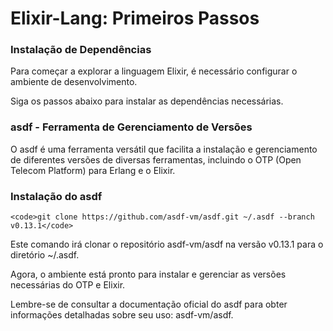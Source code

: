 <h1> Elixir-Lang: Primeiros Passos </h1>

<h3> Instalação de Dependências </h3>

Para começar a explorar a linguagem Elixir, é necessário configurar o ambiente de desenvolvimento. 

Siga os passos abaixo para instalar as dependências necessárias.

<h3>asdf - Ferramenta de Gerenciamento de Versões</h3>

O asdf é uma ferramenta versátil que facilita a instalação e gerenciamento de diferentes versões de diversas ferramentas, incluindo o OTP (Open Telecom Platform) para Erlang e o Elixir.

<h3>Instalação do asdf</h3>


    <code>git clone https://github.com/asdf-vm/asdf.git ~/.asdf --branch v0.13.1</code>


Este comando irá clonar o repositório asdf-vm/asdf na versão v0.13.1 para o diretório ~/.asdf.

Agora, o ambiente está pronto para instalar e gerenciar as versões necessárias do OTP e Elixir.

Lembre-se de consultar a documentação oficial do asdf para obter informações detalhadas sobre seu uso: asdf-vm/asdf.
